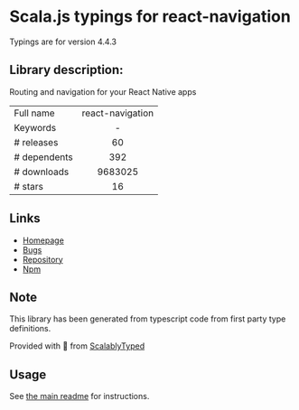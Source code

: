 
# Scala.js typings for react-navigation

Typings are for version 4.4.3

## Library description:
Routing and navigation for your React Native apps

|                    |                 |
| ------------------ | :-------------: |
| Full name          | react-navigation |
| Keywords           | - |
| # releases         | 60 |
| # dependents       | 392 |
| # downloads        | 9683025 |
| # stars            | 16 |

## Links
- [Homepage](https://github.com/react-navigation/react-navigation#readme)
- [Bugs](https://github.com/react-navigation/react-navigation/issues)
- [Repository](https://github.com/react-navigation/react-navigation)
- [Npm](https://www.npmjs.com/package/react-navigation)
    


## Note
This library has been generated from typescript code from first party type definitions.

Provided with :purple_heart: from [ScalablyTyped](https://github.com/oyvindberg/ScalablyTyped)

## Usage
See [the main readme](../../readme.md) for instructions.


